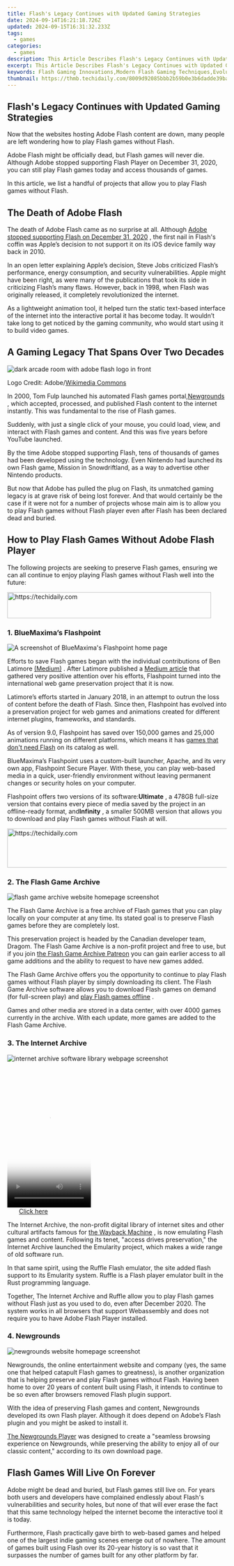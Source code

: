 ```yaml
---
title: Flash's Legacy Continues with Updated Gaming Strategies
date: 2024-09-14T16:21:18.726Z
updated: 2024-09-15T16:31:32.233Z
tags:
  - games
categories:
  - games
description: This Article Describes Flash's Legacy Continues with Updated Gaming Strategies
excerpt: This Article Describes Flash's Legacy Continues with Updated Gaming Strategies
keywords: Flash Gaming Innovations,Modern Flash Gaming Techniques,Evolution of Online Gameplay,Gaming Strategies Update Post-Flash Era,Legacy Games Using Flash Technology,Transitioning Gaming Techniques Post-Flash,Continuous Impact of Flash in Gaming
thumbnail: https://thmb.techidaily.com/8009d92085bbb2b59b0e3b6dadde39baefbadc66eb27ccbe212107fc43a67273.jpg
---
```


## Flash's Legacy Continues with Updated Gaming Strategies

 Now that the websites hosting Adobe Flash content are down, many people are left wondering how to play Flash games without Flash.

 Adobe Flash might be officially dead, but Flash games will never die. Although Adobe stopped supporting Flash Player on December 31, 2020, you can still play Flash games today and access thousands of games.

 In this article, we list a handful of projects that allow you to play Flash games without Flash.

## The Death of Adobe Flash

 The death of Adobe Flash came as no surprise at all. Although [Adobe stopped supporting Flash on December 31, 2020](https://www.makeuseof.com/adobe-flash-player-support-ends-today/) , the first nail in Flash's coffin was Apple’s decision to not support it on its iOS device family way back in 2010.

 In an open letter explaining Apple’s decision, Steve Jobs criticized Flash’s performance, energy consumption, and security vulnerabilities. Apple might have been right, as were many of the publications that took its side in criticizing Flash’s many flaws. However, back in 1998, when Flash was originally released, it completely revolutionized the internet.

 As a lightweight animation tool, it helped turn the static text-based interface of the internet into the interactive portal it has become today. It wouldn’t take long to get noticed by the gaming community, who would start using it to build video games.

## A Gaming Legacy That Spans Over Two Decades
![dark arcade room with adobe flash logo in front](https://static1.makeuseofimages.com/wordpress/wp-content/uploads/2023/08/flash-arcade-1.jpg)

 Logo Credit: Adobe/[Wikimedia Commons](https://commons.wikimedia.org/wiki/File:Adobe%5FFlash%5FPlayer%5F32.svg)

 In 2000, Tom Fulp launched his automated Flash games portal,[Newgrounds](https://www.newgrounds.com/) , which accepted, processed, and published Flash content to the internet instantly. This was fundamental to the rise of Flash games.

 Suddenly, with just a single click of your mouse, you could load, view, and interact with Flash games and content. And this was five years before YouTube launched.

 By the time Adobe stopped supporting Flash, tens of thousands of games had been developed using the technology. Even Nintendo had launched its own Flash game, Mission in Snowdriftland, as a way to advertise other Nintendo products.

 But now that Adobe has pulled the plug on Flash, its unmatched gaming legacy is at grave risk of being lost forever. And that would certainly be the case if it were not for a number of projects whose main aim is to allow you to play Flash games without Flash player even after Flash has been declared dead and buried.

## How to Play Flash Games Without Adobe Flash Player

 The following projects are seeking to preserve Flash games, ensuring we can all continue to enjoy playing Flash games without Flash well into the future:

<!-- affiliate ads begin -->
<a href="https://aligracehair.sjv.io/c/5597632/2135418/19272" target="_top" id="2135418">
  <img src="//a.impactradius-go.com/display-ad/19272-2135418" border="0" alt="https://techidaily.com" width="468" height="60"/>
</a>
<img height="0" width="0" src="https://aligracehair.sjv.io/i/5597632/2135418/19272" style="position:absolute;visibility:hidden;" border="0" />
<!-- affiliate ads end -->

### 1. BlueMaxima’s Flashpoint
![A screenshot of BlueMaxima's Flashpoint home page](https://static1.makeuseofimages.com/wordpress/wp-content/uploads/2021/01/bluemaximas-flashpoint-home-page-1.png)

 Efforts to save Flash games began with the individual contributions of Ben Latimore [(Medium)](https://medium.com/@bluemaximax011) . After Latimore published a [Medium article](https://medium.com/@bluemaximax011/adobe-flashs-gaming-legacy-thousands-upon-thousands-of-titles-and-my-efforts-to-save-it-58c14811558a) that gathered very positive attention over his efforts, Flashpoint turned into the international web game preservation project that it is now.

 Latimore’s efforts started in January 2018, in an attempt to outrun the loss of content before the death of Flash. Since then, Flashpoint has evolved into a preservation project for web games and animations created for different internet plugins, frameworks, and standards.

 As of version 9.0, Flashpoint has saved over 150,000 games and 25,000 animations running on different platforms, which means it has [games that don't need Flash](https://www.makeuseof.com/tag/html5-browser-games-flash/) on its catalog as well.

 BlueMaxima’s Flashpoint uses a custom-built launcher, Apache, and its very own app, Flashpoint Secure Player. With these, you can play web-based media in a quick, user-friendly environment without leaving permanent changes or security holes on your computer.

 Flashpoint offers two versions of its software:**Ultimate** , a 478GB full-size version that contains every piece of media saved by the project in an offline-ready format, and**Infinity** , a smaller 500MB version that allows you to download and play Flash games without Flash at will.

<!-- affiliate ads begin -->
<a href="https://ephamedtechinc.pxf.io/c/5597632/2120866/26400?prodsku=mars" target="_top" id="2120866">
  <img src="//a.impactradius-go.com/display-ad/26400-2120866" border="0" alt="https://techidaily.com" width="728" height="90"/>
</a>
<img height="0" width="0" src="https://ephamedtechinc.pxf.io/i/5597632/2120866/26400?prodsku=mars" style="position:absolute;visibility:hidden;" border="0" />
<!-- affiliate ads end -->

### 2. The Flash Game Archive
![flash game archive website homepage screenshot](https://static1.makeuseofimages.com/wordpress/wp-content/uploads/2023/08/flash-game-archive.jpg)

 The Flash Game Archive is a free archive of Flash games that you can play locally on your computer at any time. Its stated goal is to preserve Flash games before they are completely lost.

 This preservation project is headed by the Canadian developer team, Dragom. The Flash Game Archive is a non-profit project and free to use, but if you join [the Flash Game Archive Patreon](https://www.patreon.com/flashgamearchive) you can gain earlier access to all game additions and the ability to request to have new games added.

 The Flash Game Archive offers you the opportunity to continue to play Flash games without Flash player by simply downloading its client. The Flash Game Archive software allows you to download Flash games on demand (for full-screen play) and [play Flash games offline](https://www.makeuseof.com/tag/download-run-flash-games/) .

 Games and other media are stored in a data center, with over 4000 games currently in the archive. With each update, more games are added to the Flash Game Archive.

### 3. The Internet Archive
![internet archive software library webpage screenshot](https://static1.makeuseofimages.com/wordpress/wp-content/uploads/2023/08/internet-archive-1.jpg)

<!-- affiliate ads begin -->
<span id="1702748">
					<video width="192" height="320" style="cursor:pointer"
           poster="//a.impactradius-go.com/display-clicktoplayimage/1702748.png"
           onclick="if(!this.playClicked){this.play();this.setAttribute('controls',true);this.playClicked=true;}">
	   <source src="//a.impactradius-go.com/display-ad/18544-1702748">
	   <img src="//a.impactradius-go.com/display-clicktoplayimage/1702748.png" style="border: none; height: 100%; width: 100%; object-fit: contain">
	</video>
	<div style="width:120px;text-align:center"><a href="javascript:window.open(decodeURIComponent('https%3A%2F%2Ftwopages.pxf.io%2Fc%2F5597632%2F1702748%2F18544'), '_blank');void(0);">Click here</a></div>
</span>
<img height="0" width="0" src="https://imp.pxf.io/i/5597632/1702748/18544" style="position:absolute;visibility:hidden;" border="0" />
<!-- affiliate ads end -->

 The Internet Archive, the non-profit digital library of internet sites and other cultural artifacts famous for [the Wayback Machine](https://archive.org/web/) , is now emulating Flash games and content. Following its tenet, "access drives preservation," the Internet Archive launched the Emularity project, which makes a wide range of old software run.

 In that same spirit, using the Ruffle Flash emulator, the site added flash support to its Emularity system. Ruffle is a Flash player emulator built in the Rust programming language.

 Together, The Internet Archive and Ruffle allow you to play Flash games without Flash just as you used to do, even after December 2020\. The system works in all browsers that support Webassembly and does not require you to have Adobe Flash Player installed.

### 4. Newgrounds
![newgrounds website homepage screenshot](https://static1.makeuseofimages.com/wordpress/wp-content/uploads/2023/08/new-grounds-1.jpg)

 Newgrounds, the online entertainment website and company (yes, the same one that helped catapult Flash games to greatness), is another organization that is helping preserve and play Flash games without Flash. Having been home to over 20 years of content built using Flash, it intends to continue to be so even after browsers removed Flash plugin support.

 With the idea of preserving Flash games and content, Newgrounds developed its own Flash player. Although it does depend on Adobe’s Flash plugin and you might be asked to install it.

[The Newgrounds Player](https://www.newgrounds.com/flash/player) was designed to create a "seamless browsing experience on Newgrounds, while preserving the ability to enjoy all of our classic content," according to its own download page.

## Flash Games Will Live On Forever

 Adobe might be dead and buried, but Flash games still live on. For years both users and developers have complained endlessly about Flash's vulnerabilities and security holes, but none of that will ever erase the fact that this same technology helped the internet become the interactive tool it is today.

 Furthermore, Flash practically gave birth to web-based games and helped one of the largest indie gaming scenes emerge out of nowhere. The amount of games built using Flash over its 20-year history is so vast that it surpasses the number of games built for any other platform by far.

<ins class="adsbygoogle"
     style="display:block"
     data-ad-format="autorelaxed"
     data-ad-client="ca-pub-7571918770474297"
     data-ad-slot="1223367746"></ins>

<ins class="adsbygoogle"
     style="display:block"
     data-ad-client="ca-pub-7571918770474297"
     data-ad-slot="8358498916"
     data-ad-format="auto"
     data-full-width-responsive="true"></ins>



